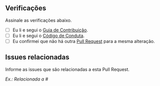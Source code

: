 ## Verificações

Assinale as verificações abaixo.

* [ ] Eu li e segui o [Guia de Contribuição](https://github.com/Minhacps/votacidade/blob/master/.github/CONTRIBUTING.md).
* [ ] Eu li e segui o [Código de Conduta](https://github.com/Minhacps/votacidade/blob/master/.github/CODE_OF_CONDUCT.md).
* [ ] Eu confirmei que não há outra [Pull Request](https://github.com/Minhacps/votacidade/pulls) para a mesma alteração.

## Issues relacionadas
Informe as issues que são relacionadas a esta Pull Request.

*Ex.: Relacionada a #<!-- ID da issue -->*

<!--
Considere abrir uma issue relacionada à alteração ou conversar com alguém para que seja aberta e assim termos mapeadas as alterações.

Caso esta Pull Request resolva uma issue existente, vincule-as com uma palavra-chave para que ao ser mergeada, a issue seja fechada.

Ex.: Resolve #123

Mais detalhes:
https://help.github.com/pt/articles/closing-issues-using-keywords#linking-a-pull-request-to-an-issue-using-a-keyword
-->
